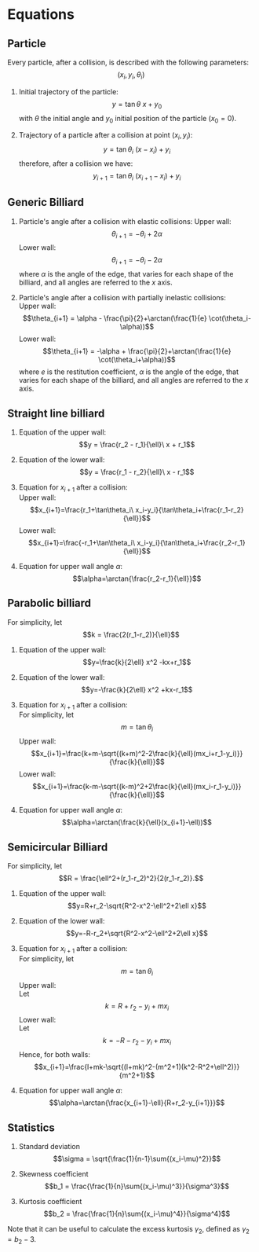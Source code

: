 
# Equations

## Particle
Every particle, after a collision, is described with the following parameters:
$$(x_i, y_i, \theta_i) $$

1. Initial trajectory of the particle:
$$y = \tan\theta\ x + y_0 $$
with $\theta$ the initial angle and $y_0$ initial position of the particle ($x_0 =0$).

2. Trajectory of a particle after a collision at point $(x_i, y_i)$:
$$y = \tan\theta_i\ (x-x_i) + y_i $$
therefore, after a collision we have:
$$y_{i+1} = \tan\theta_i\ (x_{i+1}-x_i) + y_i $$

## Generic Billiard
1. Particle's angle after a collision with elastic collisions:
Upper wall:
$$\theta_{i+1} = -\theta_i + 2\alpha$$
Lower wall:
$$\theta_{i+1} = -\theta_i - 2\alpha$$
where $\alpha$ is the angle of the edge, that varies for each shape of the billiard, and all angles are referred to the $x$ axis.

2. Particle's angle after a collision with partially inelastic collisions:  
Upper wall:
$$\theta_{i+1} = \alpha - \frac{\pi}{2}+\arctan(\frac{1}{e} \cot(\theta_i-\alpha))$$
Lower wall:
$$\theta_{i+1} = -\alpha + \frac{\pi}{2}+\arctan(\frac{1}{e} \cot(\theta_i+\alpha))$$
where $e$ is the restitution coefficient, $\alpha$ is the angle of the edge, that varies for each shape of the billiard, and all angles are referred to the $x$ axis.

## Straight line billiard
1. Equation of the upper wall:
$$y = \frac{r_2 - r_1}{\ell}\ x + r_1$$

2. Equation of the lower wall:
$$y = \frac{r_1 - r_2}{\ell}\ x - r_1$$

3. Equation for $x_{i+1}$ after a collision:  
Upper wall:
$$x_{i+1}=\frac{r_1+\tan\theta_i\ x_i-y_i}{\tan\theta_i+\frac{r_1-r_2}{\ell}}$$
Lower wall:
$$x_{i+1}=\frac{-r_1+\tan\theta_i\ x_i-y_i}{\tan\theta_i+\frac{r_2-r_1}{\ell}}$$

4. Equation for upper wall angle $\alpha$:
$$\alpha=\arctan{\frac{r_2-r_1}{\ell}}$$

## Parabolic billiard
For simplicity, let 
$$k = \frac{2(r_1-r_2)}{\ell}$$

1. Equation of the upper wall:
$$y=\frac{k}{2\ell} x^2 -kx+r_1$$

2. Equation of the lower wall:
$$y=-\frac{k}{2\ell} x^2 +kx-r_1$$

3. Equation for $x_{i+1}$ after a collision:  
For simplicity, let 
$$m =\tan\theta_i$$
Upper wall:
$$x_{i+1}=\frac{k+m-\sqrt{(k+m)^2-2\frac{k}{\ell}(mx_i+r_1-y_i)}}{\frac{k}{\ell}}$$
Lower wall:
$$x_{i+1}=\frac{k-m-\sqrt{(k-m)^2+2\frac{k}{\ell}(mx_i-r_1-y_i)}}{\frac{k}{\ell}}$$

5. Equation for upper wall angle $\alpha$:
$$\alpha=\arctan(\frac{k}{\ell}(x_{i+1}-\ell))$$

## Semicircular Billiard
For simplicity, let 
$$R = \frac{\ell^2+(r_1-r_2)^2}{2(r_1-r_2)}.$$

1. Equation of the upper wall:
$$y=R+r_2-\sqrt{R^2-x^2-\ell^2+2\ell x}$$

2. Equation of the lower wall:
$$y=-R-r_2+\sqrt{R^2-x^2-\ell^2+2\ell x}$$

3. Equation for $x_{i+1}$ after a collision:  
For simplicity, let 
$$m =\tan\theta_i$$
Upper wall:  
Let
$$k =R+r_2-y_i+mx_i$$
Lower wall:  
Let
$$k =-R-r_2-y_i+mx_i$$
Hence, for both walls:
$$x_{i+1}=\frac{l+mk-\sqrt{(l+mk)^2-(m^2+1)(k^2-R^2+\ell^2)}}{m^2+1}$$

5. Equation for upper wall angle $\alpha$:
$$\alpha=\arctan{\frac{x_{i+1}-\ell}{R+r_2-y_{i+1}}}$$

## Statistics
1. Standard deviation
$$\sigma = \sqrt{\frac{1}{n-1}\sum{(x_i-\mu)^2}}$$

2. Skewness coefficient
$$b_1 = \frac{\frac{1}{n}\sum{(x_i-\mu)^3}}{\sigma^3}$$

3. Kurtosis coefficient
$$b_2 = \frac{\frac{1}{n}\sum{(x_i-\mu)^4}}{\sigma^4}$$  

Note that it can be useful to calculate the excess kurtosis $\gamma_2$, defined as $\gamma_2 = b_2 - 3$.  
